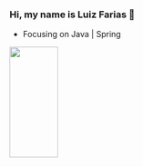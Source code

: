 ### Hi, my name is Luiz Farias 👋
- Focusing on Java | Spring

<div align="left">
  
  <img width="41%" height="195px" src="https://github-readme-stats.vercel.app/api/top-langs/?username=Luiz-Farias-dev&layout=compact&hide_border=true&title_color=8f00ff&text_color=ffffff&bg_color=0d1117" />
  
 </div>
